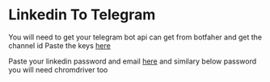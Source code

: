 # Linkedin To Telegram

You will need to get your telegram bot api can get from botfaher and get the channel id 
Paste the keys [here](https://github.com/Chityanj/LinkedinToTelegram/blob/main/linkedin.py#L15)

Paste your linkedin password and email [here](https://github.com/Chityanj/LinkedinToTelegram/blob/main/linkedin.py#L36) and similary below password
you will need chromdriver too 
